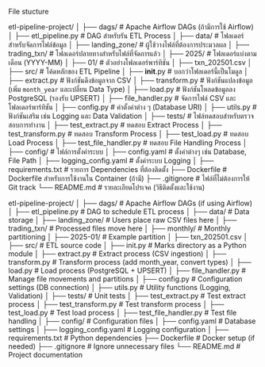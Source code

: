 File stucture

etl-pipeline-project/
│
├── dags/                        # Apache Airflow DAGs (ถ้ามีการใช้ Airflow)
│   ├── etl_pipeline.py          # DAG สำหรับรัน ETL Process
│
├── data/                         # โฟลเดอร์สำหรับจัดการไฟล์ข้อมูล
│   ├── landing_zone/             # ผู้ใช้วางไฟล์ที่ต้องการประมวลผล
│   ├── trading_txn/              # โฟลเดอร์ปลายทางสำหรับไฟล์ที่จัดการแล้ว
│       ├── 2025/                 # โฟลเดอร์แบ่งตามเดือน (YYYY-MM)
│           ├── 01/               # ตัวอย่างโฟลเดอร์พาร์ทิชัน
│               ├── txn_202501.csv
│
├── src/                          # โค้ดหลักของ ETL Pipeline
│   ├── __init__.py               # บอกว่าโฟลเดอร์นี้เป็นโมดูล
│   ├── extract.py                # ฟังก์ชันดึงข้อมูลจาก CSV
│   ├── transform.py              # ฟังก์ชันแปลงข้อมูล (เพิ่ม `month_year` และเปลี่ยน Data Type)
│   ├── load.py                   # ฟังก์ชันโหลดข้อมูลลง PostgreSQL (รองรับ UPSERT)
│   ├── file_handler.py           # จัดการไฟล์ CSV และโฟลเดอร์พาร์ทิชัน
│   ├── config.py                 # ค่าตั้งค่าต่าง ๆ (Database URI)
│   ├── utils.py                  # ฟังก์ชันเสริม เช่น Logging และ Data Validation
│
├── tests/                        # ไฟล์ทดสอบสำหรับตรวจสอบการทำงาน
│   ├── test_extract.py           # ทดสอบ Extract Process
│   ├── test_transform.py         # ทดสอบ Transform Process
│   ├── test_load.py              # ทดสอบ Load Process
│   ├── test_file_handler.py      # ทดสอบ File Handling Process
│
├── config/                       # ไฟล์การตั้งค่าระบบ
│   ├── config.yaml               # ตั้งค่าต่างๆ เช่น Database, File Path
│   ├── logging_config.yaml       # ตั้งค่าระบบ Logging
│
├── requirements.txt              # รายการ Dependencies ที่ต้องติดตั้ง
├── Dockerfile                    # Dockerfile สำหรับการใช้งานใน Container (ถ้ามี)
├── .gitignore                    # ไฟล์ที่ไม่ต้องการให้ Git track
└── README.md                     # รายละเอียดโปรเจค (วิธีติดตั้งและใช้งาน)


etl-pipeline-project/ │ ├── dags/ # Apache Airflow DAGs (if using Airflow) │ ├── etl_pipeline.py # DAG to schedule ETL process │ ├── data/ # Data storage │ ├── landing_zone/ # Users place raw CSV files here │ ├── trading_txn/ # Processed files move here │ ├── monthly/ # Monthly partitioning │ ├── 2025-01/ # Example partition │ ├── txn_202501.csv │ ├── src/ # ETL source code │ ├── init.py # Marks directory as a Python module │ ├── extract.py # Extract process (CSV ingestion) │ ├── transform.py # Transform process (add month_year, convert types) │ ├── load.py # Load process (PostgreSQL + UPSERT) │ ├── file_handler.py # Manage file movements and partitions │ ├── config.py # Configuration settings (DB connection) │ ├── utils.py # Utility functions (Logging, Validation) │ ├── tests/ # Unit tests │ ├── test_extract.py # Test extract process │ ├── test_transform.py # Test transform process │ ├── test_load.py # Test load process │ ├── test_file_handler.py # Test file handling │ ├── config/ # Configuration files │ ├── config.yaml # Database settings │ ├── logging_config.yaml # Logging configuration │ ├── requirements.txt # Python dependencies ├── Dockerfile # Docker setup (if needed) ├── .gitignore # Ignore unnecessary files └── README.md # Project documentation
